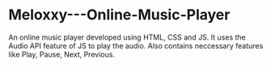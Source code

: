 # Meloxxy---Online-Music-Player
An online music player developed using HTML, CSS and JS.
It uses the Audio API feature of JS to play the audio. 
Also contains neccessary features like Play, Pause, Next, Previous.

